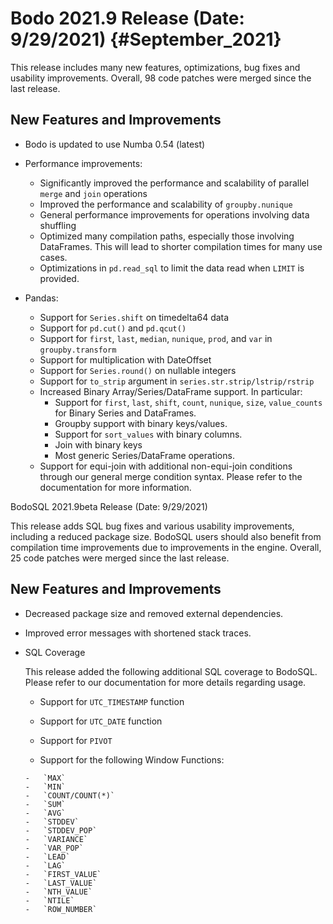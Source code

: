 Bodo 2021.9 Release (Date: 9/29/2021) {#September_2021}
========================================

This release includes many new features, optimizations, bug fixes and
usability improvements. Overall, 98 code patches were merged since the
last release.

## New Features and Improvements

-   Bodo is updated to use Numba 0.54 (latest)

-   Performance improvements:

    -   Significantly improved the performance and scalability of
        parallel `merge` and `join` operations
    -   Improved the performance and scalability of `groupby.nunique`
    -   General performance improvements for operations involving data
        shuffling
    -   Optimized many compilation paths, especially those involving
        DataFrames. This will lead to shorter compilation times for
        many use cases.
    -   Optimizations in `pd.read_sql` to limit the data read when
        `LIMIT` is provided.

-   Pandas:

    -   Support for `Series.shift` on timedelta64 data
    -   Support for `pd.cut()` and `pd.qcut()`
    -   Support for `first`, `last`, `median`, `nunique`, `prod`, and
        `var` in `groupby.transform`
    -   Support for multiplication with DateOffset
    -   Support for `Series.round()` on nullable integers
    -   Support for `to_strip` argument in
        `series.str.strip/lstrip/rstrip`
    -   Increased Binary Array/Series/DataFrame support. In particular:
        -   Support for `first`, `last`, `shift`, `count`, `nunique`,
            `size`, `value_counts` for Binary Series and DataFrames.
        -   Groupby support with binary keys/values.
        -   Support for `sort_values` with binary columns.
        -   Join with binary keys
        -   Most generic Series/DataFrame operations.
    -   Support for equi-join with additional non-equi-join conditions
        through our general merge condition syntax. Please refer to the
        documentation for more information.

BodoSQL 2021.9beta Release (Date: 9/29/2021)

This release adds SQL bug fixes and various usability improvements,
including a reduced package size. BodoSQL users should also benefit from
compilation time improvements due to improvements in the engine.
Overall, 25 code patches were merged since the last release.

## New Features and Improvements

-   Decreased package size and removed external dependencies.

-   Improved error messages with shortened stack traces.

-   SQL Coverage

    This release added the following additional SQL coverage to BodoSQL.
    Please refer to our documentation for more details regarding usage.

    -   Support for `UTC_TIMESTAMP` function
    >
    -   Support for `UTC_DATE` function
    >
    -   Support for `PIVOT`
    >
    -   Support for the following Window Functions:
    >
        -   `MAX`
        -   `MIN`
        -   `COUNT/COUNT(*)`
        -   `SUM`
        -   `AVG`
        -   `STDDEV`
        -   `STDDEV_POP`
        -   `VARIANCE`
        -   `VAR_POP`
        -   `LEAD`
        -   `LAG`
        -   `FIRST_VALUE`
        -   `LAST_VALUE`
        -   `NTH_VALUE`
        -   `NTILE`
        -   `ROW_NUMBER`
